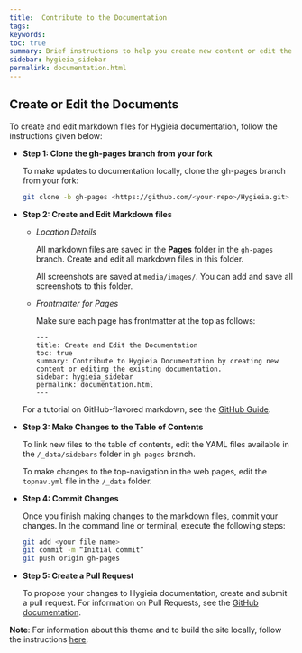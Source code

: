 ```yaml
---
title:  Contribute to the Documentation
tags:
keywords:
toc: true
summary: Brief instructions to help you create new content or edit the existing documentation for Hygieia.
sidebar: hygieia_sidebar
permalink: documentation.html
---
```


## Create or Edit the Documents

To create and edit markdown files for Hygieia documentation, follow the instructions given below:


*	**Step 1: Clone the gh-pages branch from your fork**

    To make updates to documentation locally, clone the gh-pages branch from your fork:
	
	```bash
	git clone -b gh-pages <https://github.com/<your-repo>/Hygieia.git>
	```
	
*	**Step 2: Create and Edit Markdown files**
    
    - *Location Details*
	
	  All markdown files are saved in the **Pages** folder in the `gh-pages` branch. Create and edit all markdown files in this folder.
	
	  All screenshots are saved at `media/images/`. You can add and save all screenshots to this folder.
	
	- *Frontmatter for Pages*
	
	  Make sure each page has frontmatter at the top as follows:
	  
	  ```properties
	  ---
      title: Create and Edit the Documentation
      toc: true
      summary: Contribute to Hygieia Documentation by creating new content or editing the existing documentation.
      sidebar: hygieia_sidebar
      permalink: documentation.html
      ---
	  ```
	  
	For a tutorial on GitHub-flavored markdown, see the [GitHub Guide]( https://guides.github.com/features/mastering-markdown/).

*	**Step 3: Make Changes to the Table of Contents**	
	
    To link new files to the table of contents, edit the YAML files available in the `/_data/sidebars` folder in `gh-pages` branch. 
	
    To make changes to the top-navigation in the web pages, edit the `topnav.yml` file in the `/_data` folder.

*	**Step 4: Commit Changes**	
    
	Once you finish making changes to the markdown files, commit your changes.
	In the command line or terminal, execute the following steps:
	
	```bash
    git add <your file name>
    git commit -m “Initial commit”
    git push origin gh-pages
	```
	
*	**Step 5: Create a Pull Request**	

    To propose your changes to Hygieia documentation, create and submit a pull request. For information on Pull Requests, see the [GitHub documentation]( https://help.github.com/articles/creating-a-pull-request/#creating-the-pull-request).

**Note**: For information about this theme and to build the site locally, follow the instructions [here](http://idratherbewriting.com/documentation-theme-jekyll/index.html).